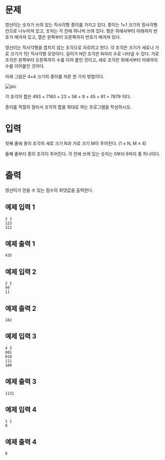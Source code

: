 문제
============
영선이는 숫자가 쓰여 있는 직사각형 종이를 가지고 있다. 종이는 1×1 크기의 정사각형 칸으로 나누어져 있고, 숫자는 각 칸에 하나씩 쓰여 있다. 행은 위에서부터 아래까지 번호가 매겨져 있고, 열은 왼쪽부터 오른쪽까지 번호가 매겨져 있다.

영선이는 직사각형을 겹치지 않는 조각으로 자르려고 한다. 각 조각은 크기가 세로나 가로 크기가 1인 직사각형 모양이다. 길이가 N인 조각은 N자리 수로 나타낼 수 있다. 가로 조각은 왼쪽부터 오른쪽까지 수를 이어 붙인 것이고, 세로 조각은 위에서부터 아래까지 수를 이어붙인 것이다.

아래 그림은 4×4 크기의 종이를 자른 한 가지 방법이다.

![pic](https://onlinejudgeimages.s3-ap-northeast-1.amazonaws.com/problem/14391/1.png)

각 조각의 합은 493 + 7160 + 23 + 58 + 9 + 45 + 91 = 7879 이다.

종이를 적절히 잘라서 조각의 합을 최대로 하는 프로그램을 작성하시오.

입력
============
첫째 줄에 종이 조각의 세로 크기 N과 가로 크기 M이 주어진다. (1 ≤ N, M ≤ 4)

둘째 줄부터 종이 조각이 주어진다. 각 칸에 쓰여 있는 숫자는 0부터 9까지 중 하나이다.

출력
=========
영선이가 얻을 수 있는 점수의 최댓값을 출력한다.

예제 입력 1
-----------
```
2 3
123
312
```
예제 출력 1 
--------
```
435
```
예제 입력 2 
---------
```
2 2
99
11
```
예제 출력 2 
--------
```
182
```
예제 입력 3 
---------
```
4 3
001
010
111
100
```
예제 출력 3 
---------
```
1131
```
예제 입력 4 
--------
```
1 1
8
```
예제 출력 4 
--------
```
8
```
